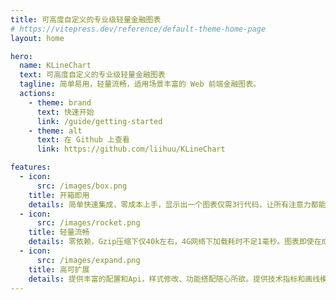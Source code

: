 ```yaml
---
title: 可高度自定义的专业级轻量金融图表
# https://vitepress.dev/reference/default-theme-home-page
layout: home

hero:
  name: KLineChart
  text: 可高度自定义的专业级轻量金融图表
  tagline: 简单易用，轻量流畅，适用场景丰富的 Web 前端金融图表。
  actions:
    - theme: brand
      text: 快速开始
      link: /guide/getting-started
    - theme: alt
      text: 在 Github 上查看
      link: https://github.com/liihuu/KLineChart

features:
  - icon:
      src: /images/box.png
    title: 开箱即用
    details: 简单快速集成，零成本上手，显示出一个图表仅需3行代码，让所有注意力都能放在数据对接上。
  - icon:
      src: /images/rocket.png
    title: 轻量流畅
    details: 零依赖，Gzip压缩下仅40k左右，4G网络下加载耗时不足1毫秒。图表即使在成千上万蜡烛图的情况下也能保持流畅。
  - icon:
      src: /images/expand.png
    title: 高可扩展
    details: 提供丰富的配置和Api，样式修改、功能搭配随心所欲。提供技术指标和画线模型扩展，让图表拥有更多可能。
---
```

